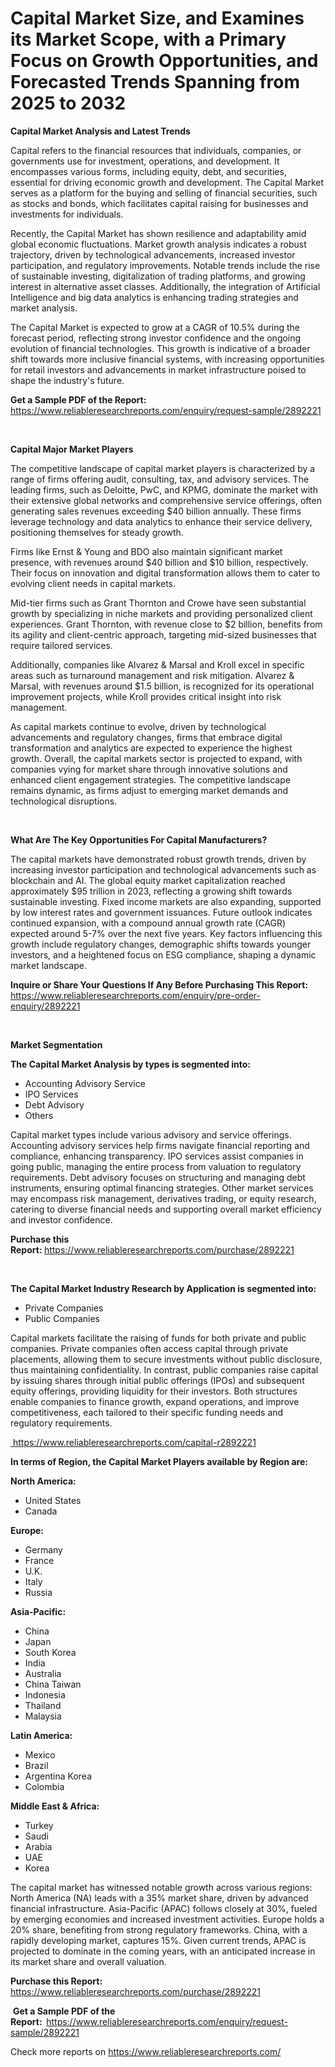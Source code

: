 <p><h1>Capital Market Size, and Examines its Market Scope, with a Primary Focus on Growth Opportunities, and Forecasted Trends Spanning from 2025 to 2032</h1></p><p><strong>Capital Market Analysis and Latest Trends</strong></p>
<p><p>Capital refers to the financial resources that individuals, companies, or governments use for investment, operations, and development. It encompasses various forms, including equity, debt, and securities, essential for driving economic growth and development. The Capital Market serves as a platform for the buying and selling of financial securities, such as stocks and bonds, which facilitates capital raising for businesses and investments for individuals.</p><p>Recently, the Capital Market has shown resilience and adaptability amid global economic fluctuations. Market growth analysis indicates a robust trajectory, driven by technological advancements, increased investor participation, and regulatory improvements. Notable trends include the rise of sustainable investing, digitalization of trading platforms, and growing interest in alternative asset classes. Additionally, the integration of Artificial Intelligence and big data analytics is enhancing trading strategies and market analysis.</p><p>The Capital Market is expected to grow at a CAGR of 10.5% during the forecast period, reflecting strong investor confidence and the ongoing evolution of financial technologies. This growth is indicative of a broader shift towards more inclusive financial systems, with increasing opportunities for retail investors and advancements in market infrastructure poised to shape the industry's future.</p></p>
<p><strong>Get a Sample PDF of the Report:&nbsp;</strong> <a href="https://www.reliableresearchreports.com/enquiry/request-sample/2892221?utm_campaign=3315&utm_medium=2&utm_source=Github&utm_content=ia&utm_term=15032025&utm_id=capital">https://www.reliableresearchreports.com/enquiry/request-sample/2892221</a></p>
<p>&nbsp;</p>
<p><strong>Capital Major Market Players</strong></p>
<p><p>The competitive landscape of capital market players is characterized by a range of firms offering audit, consulting, tax, and advisory services. The leading firms, such as Deloitte, PwC, and KPMG, dominate the market with their extensive global networks and comprehensive service offerings, often generating sales revenues exceeding $40 billion annually. These firms leverage technology and data analytics to enhance their service delivery, positioning themselves for steady growth.</p><p>Firms like Ernst & Young and BDO also maintain significant market presence, with revenues around $40 billion and $10 billion, respectively. Their focus on innovation and digital transformation allows them to cater to evolving client needs in capital markets.</p><p>Mid-tier firms such as Grant Thornton and Crowe have seen substantial growth by specializing in niche markets and providing personalized client experiences. Grant Thornton, with revenue close to $2 billion, benefits from its agility and client-centric approach, targeting mid-sized businesses that require tailored services.</p><p>Additionally, companies like Alvarez & Marsal and Kroll excel in specific areas such as turnaround management and risk mitigation. Alvarez & Marsal, with revenues around $1.5 billion, is recognized for its operational improvement projects, while Kroll provides critical insight into risk management.</p><p>As capital markets continue to evolve, driven by technological advancements and regulatory changes, firms that embrace digital transformation and analytics are expected to experience the highest growth. Overall, the capital markets sector is projected to expand, with companies vying for market share through innovative solutions and enhanced client engagement strategies. The competitive landscape remains dynamic, as firms adjust to emerging market demands and technological disruptions.</p></p>
<p>&nbsp;</p>
<p><strong>What Are The Key Opportunities For Capital Manufacturers?</strong></p>
<p><p>The capital markets have demonstrated robust growth trends, driven by increasing investor participation and technological advancements such as blockchain and AI. The global equity market capitalization reached approximately $95 trillion in 2023, reflecting a growing shift towards sustainable investing. Fixed income markets are also expanding, supported by low interest rates and government issuances. Future outlook indicates continued expansion, with a compound annual growth rate (CAGR) expected around 5-7% over the next five years. Key factors influencing this growth include regulatory changes, demographic shifts towards younger investors, and a heightened focus on ESG compliance, shaping a dynamic market landscape.</p></p>
<p><strong>Inquire or Share Your Questions If Any Before Purchasing This Report:</strong> <a href="https://www.reliableresearchreports.com/enquiry/pre-order-enquiry/2892221?utm_campaign=3315&utm_medium=2&utm_source=Github&utm_content=ia&utm_term=15032025&utm_id=capital">https://www.reliableresearchreports.com/enquiry/pre-order-enquiry/2892221</a></p>
<p>&nbsp;</p>
<p><strong>Market Segmentation</strong></p>
<p><strong>The Capital Market Analysis by types is segmented into:</strong></p>
<p><ul><li>Accounting Advisory Service</li><li>IPO Services</li><li>Debt Advisory</li><li>Others</li></ul></p>
<p><p>Capital market types include various advisory and service offerings. Accounting advisory services help firms navigate financial reporting and compliance, enhancing transparency. IPO services assist companies in going public, managing the entire process from valuation to regulatory requirements. Debt advisory focuses on structuring and managing debt instruments, ensuring optimal financing strategies. Other market services may encompass risk management, derivatives trading, or equity research, catering to diverse financial needs and supporting overall market efficiency and investor confidence.</p></p>
<p><strong>Purchase this Report:&nbsp;</strong><a href="https://www.reliableresearchreports.com/purchase/2892221?utm_campaign=3315&utm_medium=2&utm_source=Github&utm_content=ia&utm_term=15032025&utm_id=capital">https://www.reliableresearchreports.com/purchase/2892221</a></p>
<p>&nbsp;</p>
<p><strong>The Capital Market Industry Research by Application is segmented into:</strong></p>
<p><ul><li>Private Companies</li><li>Public Companies</li></ul></p>
<p><p>Capital markets facilitate the raising of funds for both private and public companies. Private companies often access capital through private placements, allowing them to secure investments without public disclosure, thus maintaining confidentiality. In contrast, public companies raise capital by issuing shares through initial public offerings (IPOs) and subsequent equity offerings, providing liquidity for their investors. Both structures enable companies to finance growth, expand operations, and improve competitiveness, each tailored to their specific funding needs and regulatory requirements.</p></p>
<p><a href="https://www.reliableresearchreports.com/capital-r2892221?utm_campaign=3315&utm_medium=2&utm_source=Github&utm_content=ia&utm_term=15032025&utm_id=capital">&nbsp;https://www.reliableresearchreports.com/capital-r2892221</a></p>
<p><strong>In terms of Region, the Capital Market Players available by Region are:</strong></p>
<p>
    <p> <strong> North America: </strong>
        <ul>
            <li>United States</li>
            <li>Canada</li>
        </ul>
        </p> 
    <p> <strong> Europe: </strong>
        <ul>
            <li>Germany</li>
            <li>France</li>
            <li>U.K.</li>
            <li>Italy</li>
            <li>Russia</li>
        </ul>
        </p> 
    <p> <strong> Asia-Pacific: </strong>
        <ul>
            <li>China</li>
            <li>Japan</li>
            <li>South Korea</li>
            <li>India</li>
            <li>Australia</li>
            <li>China Taiwan</li>
            <li>Indonesia</li>
            <li>Thailand</li>
            <li>Malaysia</li>
        </ul>
        </p> 
    <p> <strong> Latin America: </strong>
        <ul>
            <li>Mexico</li>
            <li>Brazil</li>
            <li>Argentina Korea</li>
            <li>Colombia</li>
        </ul>
        </p> 
    <p> <strong> Middle East & Africa: </strong>
        <ul>
            <li>Turkey</li>
            <li>Saudi</li>
            <li>Arabia</li>
            <li>UAE</li>
            <li>Korea</li>
        </ul>
    </p>
    </p>
<p><p>The capital market has witnessed notable growth across various regions: North America (NA) leads with a 35% market share, driven by advanced financial infrastructure. Asia-Pacific (APAC) follows closely at 30%, fueled by emerging economies and increased investment activities. Europe holds a 20% share, benefiting from strong regulatory frameworks. China, with a rapidly developing market, captures 15%. Given current trends, APAC is projected to dominate in the coming years, with an anticipated increase in its market share and overall valuation.</p></p>
<p><strong>Purchase this Report: </strong><a href="https://www.reliableresearchreports.com/purchase/2892221?utm_campaign=3315&utm_medium=2&utm_source=Github&utm_content=ia&utm_term=15032025&utm_id=capital">https://www.reliableresearchreports.com/purchase/2892221</a></p>
<p>&nbsp;<strong>Get a Sample PDF of the Report:&nbsp;&nbsp;</strong><a href="https://www.reliableresearchreports.com/enquiry/request-sample/2892221?utm_campaign=3315&utm_medium=2&utm_source=Github&utm_content=ia&utm_term=15032025&utm_id=capital">https://www.reliableresearchreports.com/enquiry/request-sample/2892221</a></p>
<p><strong></strong></p>
<p>Check more reports on <a href="https://www.reliableresearchreports.com/?utm_campaign=3315&utm_medium=2&utm_source=Github&utm_content=ia&utm_term=15032025&utm_id=capital">https://www.reliableresearchreports.com/</a></p>